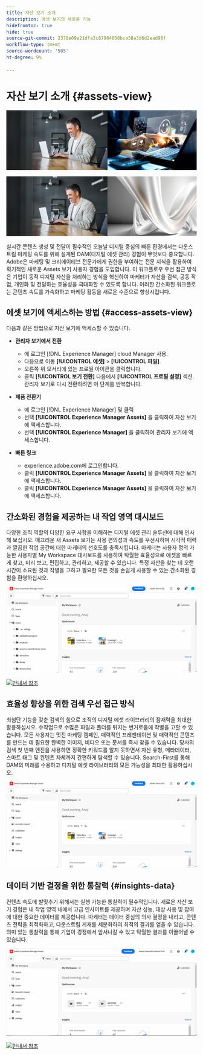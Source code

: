 ```yaml
---
title: 자산 보기 소개
description: 에셋 보기의 새로운 기능
hidefromtoc: true
hide: true
source-git-commit: 2378e09a21dfa3c87964058bca38a3d6d2ead98f
workflow-type: tm+mt
source-wordcount: '505'
ht-degree: 9%

---
```



# 자산 보기 소개 {#assets-view}

![Assets Essentials 배포](assets/banner-image.jpg)

![Assets Essentials 배포](assets/banner-image1.png)

실시간 콘텐츠 생성 및 전달이 필수적인 오늘날 디지털 중심의 빠른 환경에서는 다운스트림 마케팅 속도를 위해 설계된 DAM(디지털 에셋 관리) 경험이 무엇보다 중요합니다. Adobe은 마케팅 및 크리에이티브 전문가에게 권한을 부여하는 전문 지식을 활용하여 획기적인 새로운 Assets 보기 사용자 경험을 도입합니다. 이 워크플로우 우선 접근 방식은 기업이 동적 디지털 자산을 처리하는 방식을 혁신하여 마케터가 자산을 검색, 공동 작업, 개인화 및 전달하는 효율성을 극대화할 수 있도록 합니다. 이러한 간소화된 워크플로는 콘텐츠 속도를 가속화하고 마케팅 활동을 새로운 수준으로 향상시킵니다.

## 에셋 보기에 액세스하는 방법 {#access-assets-view}

다음과 같은 방법으로 자산 보기에 액세스할 수 있습니다.

* **관리자 보기에서 전환**

   * 에 로그인 [!DNL Experience Manager] cloud Manager 사용.
   * 다음으로 이동 **[!UICONTROL 에셋]** > **[!UICONTROL 파일]**.
   * 오른쪽 위 모서리에 있는 프로필 아이콘을 클릭합니다.
   * 클릭 **[!UICONTROL 보기 전환]** 다음에서 **[!UICONTROL 프로필 설정]** 섹션.
관리자 보기로 다시 전환하려면 이 단계를 반복합니다.

* **제품 전환기**
   * 에 로그인 [!DNL Experience Manager] 및 클릭
   * 선택 **[!UICONTROL Experience Manager Assets]** 을 클릭하여 자산 보기에 액세스합니다.
   * 선택 **[!UICONTROL Experience Manager]** 을 클릭하여 관리자 보기에 액세스합니다.

* **빠른 링크**
   * experience.adobe.com에 로그인합니다.
   * 클릭 **[!UICONTROL Experience Manager Assets]** 을 클릭하여 자산 보기에 액세스합니다.
   * 클릭 **[!UICONTROL Experience Manager Assets]** 을 클릭하여 자산 보기에 액세스합니다.


## 간소화된 경험을 제공하는 내 작업 영역 대시보드

다양한 조직 역할의 다양한 요구 사항을 이해하는 디지털 에셋 관리 솔루션에 대해 인사해 보십시오. 매끄러운 새 Assets 보기는 사용 편의성과 속도를 우선시하며 시각적 매력과 깔끔한 작업 공간에 대한 마케터의 선호도를 충족시킵니다. 마케터는 사용자 정의 가능한 사용자별 My Workspace 대시보드를 사용하여 탁월한 효율성으로 에셋을 빠르게 찾고, 미리 보고, 편집하고, 관리하고, 제공할 수 있습니다. 특정 자산을 찾는 데 오랜 시간이 소요된 것과 작별을 고하고 필요한 모든 것을 손쉽게 사용할 수 있는 간소화된 경험을 환영하십시오.

![Assets Essentials 배포](assets/experiment.gif)

[![안내서 참조](https://helpx.adobe.com/content/dam/help/en/marketing-cloud/how-to/digital-foundation/_jcr_content/main-pars/image_1250343773/see-the-guide-sm.png)](my-workspace.md)

## 효율성 향상을 위한 검색 우선 접근 방식

최첨단 기능을 갖춘 검색의 힘으로 조직의 디지털 에셋 라이브러리의 잠재력을 최대한 활용하십시오. 수작업으로 수많은 파일과 폴더를 뒤지는 번거로움에 작별을 고할 수 있습니다. 모든 사용자는 멋진 마케팅 캠페인, 매력적인 프레젠테이션 및 매력적인 콘텐츠를 만드는 데 필요한 완벽한 이미지, 비디오 또는 문서를 즉시 찾을 수 있습니다. 당사의 검색 첫 번째 엔진을 사용하면 정확한 키워드를 알지 못하면서 자산 유형, 메타데이터, 스마트 태그 및 컨텐츠 자체까지 간편하게 탐색할 수 있습니다. Search-First를 통해 DAM의 미래를 수용하고 디지털 에셋 라이브러리의 모든 가능성을 최대한 활용하십시오.

![Assets Essentials 배포](assets/search-first.gif)

## 데이터 기반 결정을 위한 통찰력 {#insights-data}

컨텐츠 속도에 발맞추기 위해서는 실행 가능한 통찰력이 필수적입니다. 새로운 자산 보기 경험은 내 작업 영역 내에서 고급 인사이트를 제공하며 자산 성능, 대상 사용 및 참여에 대한 중요한 데이터를 제공합니다. 마케터는 데이터 중심의 의사 결정을 내리고, 콘텐츠 전략을 최적화하고, 다운스트림 게재를 세분화하여 최적의 결과를 얻을 수 있습니다. 의미 있는 통찰력을 통해 기업이 경쟁에서 앞서나갈 수 있고 탁월한 결과를 이끌어낼 수 있습니다.

![Assets Essentials 배포](assets/insights-overview.gif)

[![안내서 참조](https://helpx.adobe.com/content/dam/help/en/marketing-cloud/how-to/digital-foundation/_jcr_content/main-pars/image_1250343773/see-the-guide-sm.png)](manage-reports.md#view-live-statistics)


